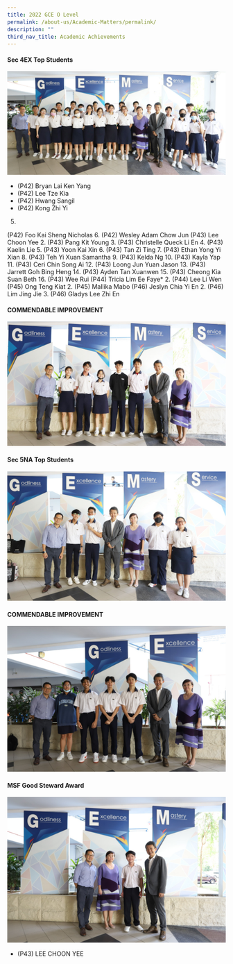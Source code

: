 ```yaml
---
title: 2022 GCE O Level
permalink: /about-us/Academic-Matters/permalink/
description: ""
third_nav_title: Academic Achievements
---
```

#### Sec 4EX Top Students
![](/images/2022%20o%20level%20.jpeg)
* (P42) Bryan Lai Ken Yang
* (P42) Lee Tze Kia
* (P42) Hwang Sangil
* (P42) Kong
Zhi Yi
5.
(P42) Foo Kai Sheng Nicholas
6.
(P42) Wesley Adam Chow Jun
(P43) Lee Choon Yee
2.
(P43) Pang Kit Young
3.
(P43) Christelle
Queck Li En
4.
(P43)
Kaelin Lie
5.
(P43) Yoon Kai Xin
6.
(P43) Tan Zi Ting
7.
(P43) Ethan Yong Yi Xian
8.
(P43)
Teh Yi Xuan Samantha
9.
(P43) Kelda Ng
10.
(P43) Kayla Yap
11.
(P43) Ceri Chin Song Ai
12.
(P43) Loong Jun Yuan Jason
13.
(P43) Jarrett Goh Bing Heng
14.
(P43) Ayden Tan
Xuanwen
15.
(P43) Cheong Kia
Suan Beth
16.
(P43) Wee Rui
(P44) Tricia Lim
Ee Faye*
2.
(P44) Lee Li Wen
(P45) Ong Teng
Kiat
2.
(P45) Mallika Mabo
(P46)
Jeslyn Chia Yi En
2.
(P46) Lim Jing
Jie
3.
(P46) Gladys Lee
Zhi En

#### COMMENDABLE IMPROVEMENT
![](/images/2022%20CI%20Sec4%20.jpeg)



#### Sec 5NA Top Students
![](/images/2022%20Sec5.jpeg)


#### COMMENDABLE IMPROVEMENT
![](/images/2022%20CI%20Sec5.jpeg)


#### MSF Good Steward Award
![](/images/2022%20MSF.jpeg)
* (P43) LEE CHOON YEE
